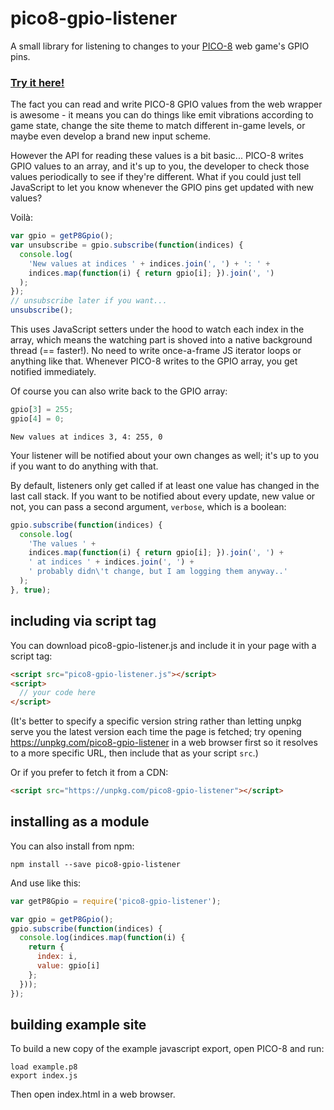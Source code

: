 # pico8-gpio-listener

A small library for listening to changes to your [PICO-8](https://www.lexaloffle.com/pico-8.php) web game's GPIO pins.

### [Try it here!](https://benwiley4000.github.io/pico8-gpio-listener/)

The fact you can read and write PICO-8 GPIO values from the web wrapper is awesome - it means you can do things like emit vibrations according to game state, change the site theme to match different in-game levels, or maybe even develop a brand new input scheme.

However the API for reading these values is a bit basic... PICO-8 writes GPIO values to an array, and it's up to you, the developer to check those values periodically to see if they're different. What if you could just tell JavaScript to let you know whenever the GPIO pins get updated with new values?

Voilà:

```js
var gpio = getP8Gpio();
var unsubscribe = gpio.subscribe(function(indices) {
  console.log(
    'New values at indices ' + indices.join(', ') + ': ' +
    indices.map(function(i) { return gpio[i]; }).join(', ')
  );
});
// unsubscribe later if you want...
unsubscribe();
```

This uses JavaScript setters under the hood to watch each index in the array, which means the watching part is shoved into a native background thread (== faster!). No need to write once-a-frame JS iterator loops or anything like that. Whenever PICO-8 writes to the GPIO array, you get notified immediately.

Of course you can also write back to the GPIO array:

```js
gpio[3] = 255;
gpio[4] = 0;
```

```console
New values at indices 3, 4: 255, 0
```

Your listener will be notified about your own changes as well; it's up to you if you want to do anything with that.

By default, listeners only get called if at least one value has changed in the last call stack. If you want to be notified about every update, new value or not, you can pass a second argument, `verbose`, which is a boolean:

```js
gpio.subscribe(function(indices) {
  console.log(
    'The values ' +
    indices.map(function(i) { return gpio[i]; }).join(', ') +
    ' at indices ' + indices.join(', ') +
    ' probably didn\'t change, but I am logging them anyway..'
  );
}, true);
```

## including via script tag

You can download pico8-gpio-listener.js and include it in your page with a script tag:

```html
<script src="pico8-gpio-listener.js"></script>
<script>
  // your code here
</script>
```

(It's better to specify a specific version string rather than letting unpkg serve you the latest version each time the page is fetched; try opening https://unpkg.com/pico8-gpio-listener in a web browser first so it resolves to a more specific URL, then include that as your script `src`.)

Or if you prefer to fetch it from a CDN:

```html
<script src="https://unpkg.com/pico8-gpio-listener"></script>
```

## installing as a module

You can also install from npm:

```console
npm install --save pico8-gpio-listener
```

And use like this:

```js
var getP8Gpio = require('pico8-gpio-listener');

var gpio = getP8Gpio();
gpio.subscribe(function(indices) {
  console.log(indices.map(function(i) {
    return {
      index: i,
      value: gpio[i]
    };
  }));
});
```

## building example site

To build a new copy of the example javascript export, open PICO-8 and run:

```console
load example.p8
export index.js
```

Then open index.html in a web browser.
